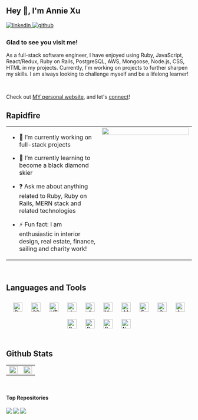 ## Hey 👋, I'm Annie Xu  
  

<a href="https://linkedin.com/in/annie-y-xu" target="_blank">
<img src=https://img.shields.io/badge/linkedin-%231E77B5.svg?&style=for-the-badge&logo=linkedin&logoColor=white alt=linkedin style="margin-bottom: 5px;" />
</a>
<a href="https://github.com/anyqx" target="_blank">
<img src=https://img.shields.io/badge/github-%2324292e.svg?&style=for-the-badge&logo=github&logoColor=white alt=github style="margin-bottom: 5px;" />
</a>  
  
### Glad to see you visit me!

As a full-stack software engineer, I have enjoyed using Ruby, JavaScript, React/Redux, Ruby on Rails, PostgreSQL, AWS, Mongoose, Node.js, CSS, HTML in my projects. Currently, I'm working on projects to further sharpen my skills. I am always looking to challenge myself and be a lifelong learner!

<br/>  

Check out [MY personal website](http://www.annieyxu.com), and let's [connect](https://www.linkedin.com/in/annie-y-xu/)!


## Rapidfire  
<table><tr><td valign="top" width="50%">

- 🔭 I’m currently working on full-stack projects
  
  
- 🌱 I’m currently learning to become a black diamond skier 
  

- ❓ Ask me about anything related to Ruby, Ruby on Rails, MERN stack and related technologies
  

- ⚡ Fun fact: I am enthusiastic in interior design, real estate, finance, sailing and charity work!


</td><td valign="top" width="50%">

<div align="center">
<img src="https://rishavanand.github.io/static/images/greetings.gif" align="center" style="width: 100%" />
</div>  

</td></tr></table>  

<br/>  


## Languages and Tools  
<div align="center">  
<img style="margin: 10px" src="https://profilinator.rishav.dev/skills-assets/react-original-wordmark.svg" alt="React" height="25" />  
<img style="margin: 10px" src="https://profilinator.rishav.dev/skills-assets/css3-original-wordmark.svg" alt="CSS3" height="25" />  
<img style="margin: 10px" src="https://profilinator.rishav.dev/skills-assets/html5-original-wordmark.svg" alt="HTML5" height="25" />  
<img style="margin: 10px" src="https://profilinator.rishav.dev/skills-assets/javascript-original.svg" alt="JavaScript" height="25" />  
<img style="margin: 10px" src="https://profilinator.rishav.dev/skills-assets/amazonwebservices-original-wordmark.svg" alt="AWS" height="25" />  
<img style="margin: 10px" src="https://profilinator.rishav.dev/skills-assets/mysql-original-wordmark.svg" alt="MySQL" height="25" />  
<img style="margin: 10px" src="https://profilinator.rishav.dev/skills-assets/mongodb-original-wordmark.svg" alt="MongoDB" height="25" />  
<img style="margin: 10px" src="https://profilinator.rishav.dev/skills-assets/express-original-wordmark.svg" alt="Express.js" height="25" />  
<img style="margin: 10px" src="https://profilinator.rishav.dev/skills-assets/graphql.png" alt="GraphQL" height="25" />  
<img style="margin: 10px" src="https://profilinator.rishav.dev/skills-assets/ansible.png" alt="Ansible" height="25" />  
<img style="margin: 10px" src="https://profilinator.rishav.dev/skills-assets/rails-original-wordmark.svg" alt="Ruby on Rails" height="25" />  
<img style="margin: 10px" src="https://profilinator.rishav.dev/skills-assets/postgresql-original-wordmark.svg" alt="PostgreSQL" height="25" />  
<img style="margin: 10px" src="https://profilinator.rishav.dev/skills-assets/ruby-original-wordmark.svg" alt="Ruby" height="25" />  
<img style="margin: 10px" src="https://profilinator.rishav.dev/skills-assets/nodejs-original-wordmark.svg" alt="Node.js" height="25" />  
</div>  

<br/>  

## Github Stats  
<table><tr><td valign="top" width="50%">

<img src="https://github-readme-stats.vercel.app/api?username=anyqx&show_icons=true&count_private=true&hide_border=true&theme=tokyonight" align="left" style="width: 100%" />

</td><td valign="top" width="50%">

<img src="https://github-readme-stats.vercel.app/api/top-langs/?username=anyqx&hide_border=true&layout=compact&theme=tokyonight" align="left" style="width: 100%" />

</td></tr></table>  

<br/>  

#### Top Repositories

<a href="https://github.com/anyqx/super_rental">
  <img align="left" src="https://github-readme-stats.vercel.app/api/pin/?username=anyqx&repo=super_rental&theme=tokyonight" />
</a>
<a href="https://github.com/anyqx/mern-oneroof">
  <img align="left" src="https://github-readme-stats.vercel.app/api/pin/?username=anyqx&repo=mern-oneroof&theme=tokyonight" />
</a>
<a href="https://github.com/anyqx/bouncing-penguin">
  <img align="left" src="https://github-readme-stats.vercel.app/api/pin/?username=anyqx&repo=bouncing-penguin&theme=tokyonight" />
</a>


